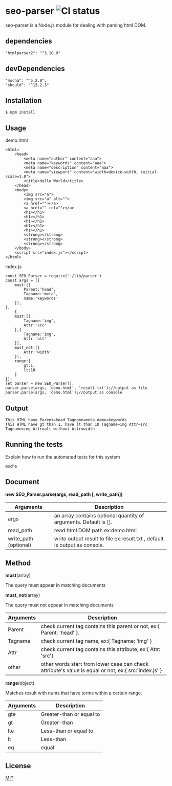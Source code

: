 # seo-parser ![CI status](https://img.shields.io/badge/build-passing-brightgreen.svg)

seo-parser is a Node.js module for dealing with parsing html DOM.

## dependencies
    "htmlparser2": "^3.10.0"
## devDependencies
    "mocha": "^5.2.0",
    "should": "^13.2.3"
## Installation

`$ npm install`

## Usage
demo.html
```
<html>
    <head>
        <meta name="author" content="aaa">
        <meta name="keywords" content="aaa">
        <meta name="description" content="aaa">
        <meta name="viewport" content="width=device-width, initial-scale=1.0">
        <title>Hello World</title>
    </head>
    <body>
        <img src="a">
        <img src="a" alt="">
        <a href=""></a>
        <a href="" rel=""></a>
        <h1></h1>
        <h1></h1>
        <h1></h1>
        <h1></h1>
        <h1></h1>
        <strong></strong>
        <strong></strong>
        <strong></strong>
    </body>
    <script src="index.js"></script>
</html>
```
index.js

```
const SEO_Parser = require('./lib/parser')
const args = [{
    must:[{
        Parent:'head',
        Tagname:'meta',
        name:'keywords'
    }],
},
    {
    must:[{
        Tagname:'img',
        Attr:'src'
    },{
        Tagname:'img',
        Attr:'alt'
    }],
    must_not:[{
        Attr:'width'
    }],
    range:{
        gt:1,
        lt:10
    }
}];
let parser = new SEO_Parser();
parser.parse(args, 'demo.html', 'result.txt');//output as file
parser.parse(args, 'demo.html');//output as console
```
## Output
```
This HTML have Parent=head Tagname=meta name=keywords
This HTML have gt than 1, have lt than 10 Tagname=img Attr=src Tagname=img Attr=alt without Attr=width
```

## Running the tests

Explain how to run the automated tests for this system

```
mocha
```
## Document
__new SEO_Parser.parse(args, read_path [, write_path])__

| Arguments | Description |
| --- | --- |
| args | an array contains optional quantity of arguments. Default is []. |
| read_path | read html DOM path ex:demo.html|
| write_path (optional) | write output result to file ex:result.txt , default is output as console. |

## Method
__must__(array)

The query must appear in matching documents 

__must_not__(array)

The query must not appear in matching documents 

| Arguments | Description |
| --- | --- |
| Parent | check current tag contains this parent or not, ex:{ Parent: 'head' }. |
| Tagname | check current tag name, ex:{ Tagname: 'img' } |
| Attr | check current tag contains this attribute, ex:{ Attr: 'src'} |
| other | other words start from lower case can check attribute's value  is equal or not, ex:{ src:'index.js' }|

__range__(object)

Matches result with nums that have terms within a certain range.

| Arguments | Description |
| --- | --- |
| gte | Greater-than or equal to |
| gt | Greater-than |
| lte | Less-than or equal to |
| lt | Less-than|
| eq | equal|

## License
[MIT](https://choosealicense.com/licenses/mit/)
